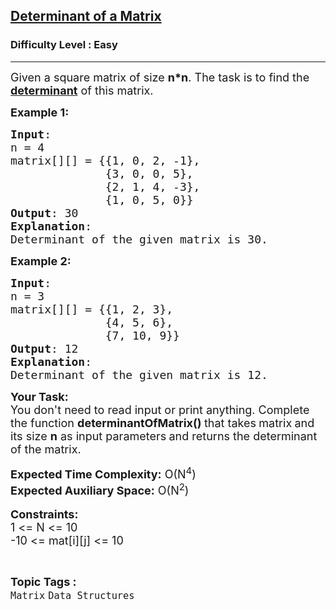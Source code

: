 <h2><a href="https://www.geeksforgeeks.org/problems/determinant-of-a-matrix-1587115620/1">Determinant of a Matrix</a></h2><h3>Difficulty Level : Easy</h3><hr><div class="problems_problem_content__Xm_eO"><p><span style="font-size: 18px;">Given a square matrix of size <strong>n*n</strong>. The task is to find the <a href="https://en.wikipedia.org/wiki/Determinant" previewlistener="true"><strong>determinant</strong></a> of this matrix.</span></p>
<p><span style="font-size: 18px;"><strong>Example 1:</strong></span></p>
<pre><span style="font-size: 18px;"><strong>Input</strong>:
n = 4
matrix[][] = {{1, 0, 2, -1},
&nbsp;             {3, 0, 0, 5},
&nbsp;             {2, 1, 4, -3},
&nbsp;             {1, 0, 5, 0}}
<strong>Output</strong>: 30
<strong>Explanation</strong>:
Determinant of the given matrix is 30.</span>
</pre>
<p><span style="font-size: 18px;"><strong>Example 2:</strong></span></p>
<pre><span style="font-size: 18px;"><strong>Input</strong>:
n = 3
matrix[][] = {{1, 2, 3},
&nbsp;             {4, 5, 6},
&nbsp;             {7, 10, 9}}
<strong>Output</strong>: 12
<strong>Explanation</strong>:
Determinant of the given matrix is 12.</span>
</pre>
<p><span style="font-size: 18px;"><strong>Your Task:</strong><br>You don't need to read input or print anything. Complete the function <strong>determinantOfMatrix()&nbsp;</strong>that takes<strong> </strong>matrix<strong> </strong>and its size <strong>n</strong> as input parameters<strong> </strong>and returns the determinant of the matrix.<br></span></p>
<p><span style="font-size: 18px;"><strong>Expected Time Complexity:</strong> O(N<sup>4</sup>)<br><strong>Expected Auxiliary Space:</strong> O(N<sup>2</sup>)</span><br><br><span style="font-size: 18px;"><strong>Constraints:</strong><br>1 &lt;= N &lt;= 10<br>-10&nbsp;&lt;= mat[i][j] &lt;= 10</span></p></div><br><p><span style=font-size:18px><strong>Topic Tags : </strong><br><code>Matrix</code>&nbsp;<code>Data Structures</code>&nbsp;
